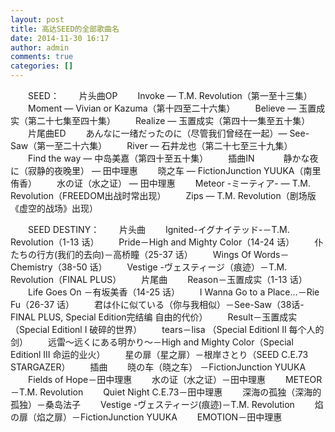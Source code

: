 ```yaml
---
layout: post
title: 高达SEED的全部歌曲名
date: 2014-11-30 16:17
author: admin
comments: true
categories: []
---
```

　　SEED：
　　片头曲OP
　　Invoke — T.M. Revolution（第一至十三集）
　　Moment — Vivian or Kazuma（第十四至二十六集）
　　Believe — 玉置成实（第二十七集至四十集）
　　Realize — 玉置成实（第四十一集至五十集）
　　片尾曲ED
　　あんなに一绪だったのに（尽管我们曾经在一起）— See-Saw（第一至二十六集）
　　River — 石井龙也（第二十七至三十九集）
　　Find the way — 中岛美嘉（第四十至五十集）
　　插曲IN　
　　静かな夜に（寂静的夜晚里） — 田中理惠
　　晓之车 — FictionJunction YUUKA（南里侑香）
　　水の证（水之证） — 田中理惠
　　Meteor -ミーティア- — T.M. Revolution（FREEDOM出战时常出现）
　　Zips — T.M. Revolution（剧场版《虚空的战场》出现）

　　SEED DESTINY：
　　片头曲
　　Ignited-イグナイテッド-－T.M. Revolution（1-13 话）
　　Pride－High and Mighty Color（14-24 话）
　　仆たちの行方(我们的去向)－高桥瞳（25-37 话）
　　Wings Of Words－Chemistry（38-50 话）
　　Vestige -ヴェスティージ（痕迹）－T.M. Revolution（FINAL PLUS）
　　片尾曲
　　Reason－玉置成实（1-13 话）
　　Life Goes On －有坂美香（14-25 话）
　　I Wanna Go to a Place...－Rie Fu（26-37 话）
　　君は仆に似ている（你与我相似）－See-Saw（38话-FINAL PLUS, Special Edition完结编 自由的代价）
　　Result－玉置成实（Special Editionl I 破碎的世界）
　　tears－lisa （Special Editionl II 每个人的剑）
　　远雷～远くにある明かり～－High and Mighty Color（Special Editionl III 命运的业火）
　　星の扉（星之扉）－根岸さとり（SEED C.E.73 STARGAZER）
　　插曲
　　晓の车（晓之车） －FictionJunction YUUKA
　　Fields of Hope－田中理惠
　　水の证（水之证）－田中理惠
　　METEOR－T.M. Revolution
　　Quiet Night C.E.73－田中理惠
　　深海の孤独（深海的孤独）－桑岛法子
　　Vestige -ヴェスティージ(痕迹)－T.M. Revolution
　　焰の扉（焰之扉）－FictionJunction YUUKA
　　EMOTION－田中理惠
